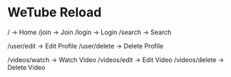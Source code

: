 # WeTube Reload

/ -> Home
/join -> Join
/login -> Login
/search -> Search

/user/edit -> Edit Profile
/user/delete -> Delete Profile

/videos/watch -> Watch Video
/videos/edit -> Edit Video
/videos/delete -> Delete Video

